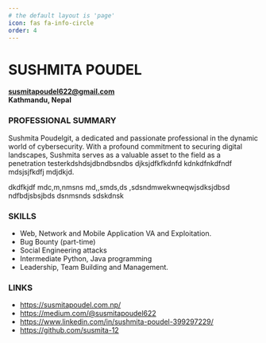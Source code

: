 ```yaml
---
# the default layout is 'page'
icon: fas fa-info-circle
order: 4
---
```


# SUSHMITA POUDEL
**susmitapoudel622@gmail.com**<br>
**Kathmandu, Nepal**

### PROFESSIONAL SUMMARY

Sushmita Poudelgit, a dedicated and passionate professional in the dynamic world of cybersecurity. With a profound commitment to securing digital landscapes, Sushmita serves as a valuable asset to the field as a penetration testerkdshdsjdbndbsndbs
djksjdfkfkdnfd
kdnkdfnkdfndf
mdsjsjfkdfj
mdjdkjd.

dkdfkjdf
mdc,m,nmsns
md,,smds,ds
,sdsndmwekwneqwjsdksjdbsd
ndfbdjsbsjbds
dsnmsnds
sdskdnsk

### SKILLS
- Web, Network and Mobile Application VA and Exploitation.
- Bug Bounty (part-time)
- Social Engineering attacks
- Intermediate Python, Java programming
- Leadership, Team Building and Management.

### LINKS

- https://susmitapoudel.com.np/
- https://medium.com/@susmitapoudel622
- https://www.linkedin.com/in/sushmita-poudel-399297229/
- https://github.com/susmita-12


